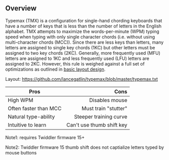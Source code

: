 ## Overview

Typemax (TMX) is a configuration for single-hand chording keyboards that have a number of keys that is less than the
number of letters in the English alphabet. TMX attempts to maximize the words-per-minute (WPM) typing speed when typing
with only single character chords (i.e. without using multi-character chords (MCC)). Since there are less keys than
letters, many letters are assigned to single key chords (1KC) but other letters must be assigned to two key chords
(2KC). Generally, more frequently used (MFU) letters are assigned to 1KC and less frequently used (LFU) letters are
assigned to 2KC. However, this rule is weighed against a full set of optimizations as outlined in [basic layout design](https://github.com/lancegatlin/typemax/blob/master/basic_layout_design.md).

Layout: https://github.com/lancegatlin/typemax/blob/master/typemax.txt

| Pros                   | Cons                      |
| ---------------------- | -------------------------:|
| High WPM               | Disables mouse            |
| Often faster than MCC  | Must train "stutter"      |
| Natural type-ability   | Steeper training curve    |
| Intuitive to learn     | Can't use thumb shift key |

Note1: requires Twiddler firmware 15+

Note2: Twiddler firmware 15 thumb shift does not captialize letters typed by mouse buttons 

